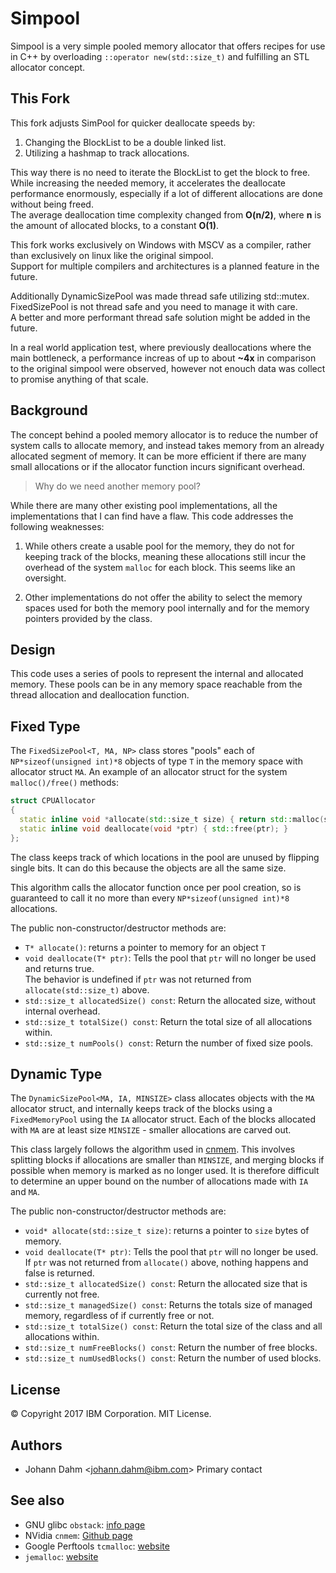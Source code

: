 # Simpool
Simpool is a very simple pooled memory allocator that offers recipes
for use in C++ by overloading `::operator new(std::size_t)` and
fulfilling an STL allocator concept.

## This Fork
This fork adjusts SimPool for quicker deallocate speeds by:

1. Changing the BlockList to be a double linked list.
2. Utilizing a hashmap to track allocations.

This way there is no need to iterate the BlockList to get the block to free.  
While increasing the needed memory, it accelerates the deallocate performance enormously, especially if a lot of different allocations are done without being freed.  
The average deallocation time complexity changed from **O(n/2)**, where **n** is the amount of allocated blocks, to a constant **O(1)**.

This fork works exclusively on Windows with MSCV as a compiler, rather than exclusively on linux like the original simpool.  
Support for multiple compilers and architectures is a planned feature in the future.

Additionally DynamicSizePool was made thread safe utilizing std::mutex.  
FixedSizePool is not thread safe and you need to manage it with care.  
A better and more performant thread safe solution might be added in the future.

In a real world application test, where previously deallocations where the main bottleneck, a performance increas of up to about **~4x** in comparison to the original simpool were observed, however not enouch data was collect to promise anything of that scale.

## Background
The concept behind a pooled memory allocator is to reduce the number
of system calls to allocate memory, and instead takes memory from an
already allocated segment of memory. It can be more efficient if there
are many small allocations or if the allocator function incurs
significant overhead.

> Why do we need another memory pool?

While there are many other existing pool implementations, all the
implementations that I can find have a flaw. This code addresses the
following weaknesses:


1. While others create a usable pool for the memory, they do not for
   keeping track of the blocks, meaning these allocations still incur
   the overhead of the system `malloc` for each block. This seems
   like an oversight.

2. Other implementations do not offer the ability to select the memory
   spaces used for both the memory pool internally and for the memory
   pointers provided by the class.

## Design
This code uses a series of pools to represent the internal and
allocated memory. These pools can be in any memory space reachable
from the thread allocation and deallocation function.

## Fixed Type
The `FixedSizePool<T, MA, NP>` class stores "pools" each of
`NP*sizeof(unsigned int)*8` objects of type `T` in the memory space
with allocator struct `MA`. An example of an allocator struct for the
system `malloc()/free()` methods:

``` c++
struct CPUAllocator
{
  static inline void *allocate(std::size_t size) { return std::malloc(size); }
  static inline void deallocate(void *ptr) { std::free(ptr); }
};
```

The class keeps track of which locations in the pool are unused by
flipping single bits. It can do this because the objects are all the
same size.

This algorithm calls the allocator function once per pool creation, so
is guaranteed to call it no more than every `NP*sizeof(unsigned
int)*8` allocations.

The public non-constructor/destructor methods are:

- `T* allocate()`: returns a pointer to memory for an object `T`
- `void deallocate(T* ptr)`: Tells the pool that `ptr` will no longer be used and returns true.  
   The behavior is undefined if `ptr` was not returned from `allocate(std::size_t)` above.
- `std::size_t allocatedSize() const`: Return the allocated size, without internal overhead.
- `std::size_t totalSize() const`: Return the total size of all allocations within.
- `std::size_t numPools() const`: Return the number of fixed size
  pools.

## Dynamic Type
The `DynamicSizePool<MA, IA, MINSIZE>` class allocates objects
with the `MA` allocator struct, and internally keeps track of the
blocks using a `FixedMemoryPool` using the `IA` allocator struct. Each
of the blocks allocated with `MA` are at least size `MINSIZE` - smaller
allocations are carved out.

This class largely follows the algorithm used in
[cnmem](https://github.com/NVIDIA/cnmem). This involves splitting
blocks if allocations are smaller than `MINSIZE`, and merging blocks
if possible when memory is marked as no longer used. It is therefore
difficult to determine an upper bound on the number of allocations
made with `IA` and `MA`.

The public non-constructor/destructor methods are:

- `void* allocate(std::size_t size)`: returns a pointer to `size` bytes of memory.
- `void deallocate(T* ptr)`: Tells the pool that `ptr` will no longer be used.  
   If `ptr` was not returned from `allocate()` above, nothing happens and false is returned.
- `std::size_t allocatedSize() const`: Return the allocated size that is currently not free.
- `std::size_t managedSize() const`: Returns the totals size of managed memory, regardless of if currently free or not.
- `std::size_t totalSize() const`: Return the total size of the class and all allocations within.
- `std::size_t numFreeBlocks() const`: Return the number of free blocks.
- `std::size_t numUsedBlocks() const`: Return the number of used blocks.

## License
&copy; Copyright 2017 IBM Corporation. MIT License.

## Authors
  - Johann Dahm <<johann.dahm@ibm.com>> Primary contact


## See also
- GNU glibc `obstack`: [info page](https://www.gnu.org/software/libc/manual/html_node/Obstacks.html)
- NVidia `cnmem`: [Github page](https://github.com/NVIDIA/cnmem)
- Google Perftools `tcmalloc`: [website](http://goog-perftools.sourceforge.net/doc/tcmalloc.html)
- `jemalloc`: [website](http://jemalloc.net)

